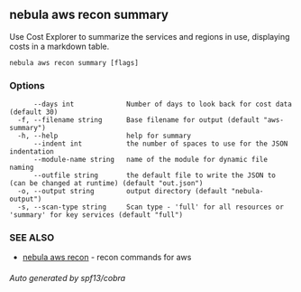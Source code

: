 ## nebula aws recon summary

Use Cost Explorer to summarize the services and regions in use, displaying costs in a markdown table.

```
nebula aws recon summary [flags]
```

### Options

```
      --days int             Number of days to look back for cost data (default 30)
  -f, --filename string      Base filename for output (default "aws-summary")
  -h, --help                 help for summary
      --indent int           the number of spaces to use for the JSON indentation
      --module-name string   name of the module for dynamic file naming
      --outfile string       the default file to write the JSON to (can be changed at runtime) (default "out.json")
  -o, --output string        output directory (default "nebula-output")
  -s, --scan-type string     Scan type - 'full' for all resources or 'summary' for key services (default "full")
```

### SEE ALSO

* [nebula aws recon](nebula_aws_recon.md)	 - recon commands for aws

###### Auto generated by spf13/cobra
